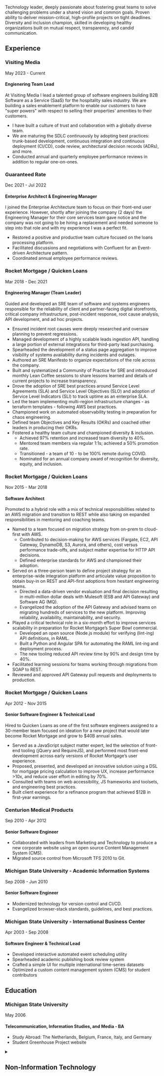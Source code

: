 Technology leader, deeply passionate about fostering great teams to solve challenging problems under a shared vision and common goals. Proven ability to deliver mission-critical, high-profile projects on tight deadlines. Diversity and inclusion champion, skilled in developing healthy organizations built on mutual respect, transparency, and candid communication.

<!-- The teams I lead quickly become great teams, setting the pace and example for others. Great teams are more than simply a group of people working on similar projects. Great teams require purpose, intention, and a shared vision of success. Great teams have common goals and practices that are well known and followed. I build great teams composed of people who respect each other, solve tough problems, and support and challenge one another. -->

<!-- Diversity, equity, and inclusion are constant considerations I keep in mind when building or growing a team. No one should feel minimized in any pursuit of success, and everyone should feel safe being themself. The world is not perfect, and not everyone has the same vision of what perfect is. We can all help make it better through honest and candid collaborative communication. -->

## Experience


### Visiting Media
May 2023 - Current

#### Engienering Team Lead

At Visiting Media I lead a talented group of software engineers building B2B Software as a Service (SaaS) for the hospitality sales industry. We are building a sales enablement platform to enable our customers to have "super powers" with respect to selling their properties' amenities to their customers.

  * I have built a culture of trust and collaboration with a globally diverse team.
  * We are maturing the SDLC continuously by adopting best practices: trunk-based development, continuous integration and continuous deployment (CI/CD), code review, architectural decision records (ADRs), and more.
  * Conducted annual and quarterly employee performance reviews in addition to regular one-on-ones.



### Guaranteed Rate
Dec 2021 - Jul 2022

#### Enterprise Architect & Engineering Manager

I joined the Enterprise Architecture team to focus on their front-end user experience. However, shortly after joining the company (2 days) the Engineering Manager for their core services team gave notice and the company was not going to be hiring a replacement and needed someone to step into that role and with my experience I was a perfect fit.

  * Restored a positive and productive team culture focused on the loans processing platform.
  * Facilitated discussions and negotiations with Confluent for an Event-driven Architecture pattern.
  * Coordinated annual employee performance reviews.


### Rocket Mortgage / Quicken Loans
Mar 2018 - Dec 2021

#### Engineering Manager (Team Leader)

Guided and developed an SRE team of software and systems engineers responsible for the reliability of client and partner-facing digital storefronts, critical company infrastructure, post-incident response, root cause analysis, API development, and ad hoc projects.

  * Ensured incident root causes were deeply researched and oversaw planning to prevent regressions.
  * Managed development of a highly scalable leads ingestion API, handling a large portion of external integrations for third-party lead purchasing.
  * Spearheaded the development of a status page aggregation to improve visibility of systems availability during incidents and outages.
  * Authored an SRE Manifesto to organize expectations of the role across the company.
  * Built and systematized a Community of Practice for SRE and introduced monthly Lean Coffee sessions to share lessons learned and details of current projects to increase transparency.
  * Drove the adoption of SRE best practices around Service Level Agreements (SLA) and Service Level Objectives (SLO) and adoption of Service Level Indicators (SLI) to track uptime as an enterprise SLA.
  * Led the team implementing multi-region infrastructure changes - as terraform templates - following AWS best practices.
  * Championed work on automated observability testing in preparation for chaos engineering.
  * Defined team Objectives and Key Results (OKRs) and coached other leaders in producing their OKRs.
  * Fostered a healthy team culture and championed diversity & inclusion.
      - Achieved 97% retention and increased team diversity to 40%.
      - Mentored team members via regular 1:1s; achieved a 50% promotion rate.
      - Transitioned - a team of 10 - to be 100% remote during COVID.
      - Nominated for an annual company award of recognition for diversity, equity, and inclusion.


### Rocket Mortgage / Quicken Loans
Nov 2015 - Mar 2018

#### Software Architect

Promoted to a hybrid role with a mix of technical responsibilities related to an AWS migration and transition to REST while also taking on expanded responsibilities in mentoring and coaching teams.

  * Named to a team focused on migration strategy from on-prem to cloud-first with AWS.
      - Contributed to decision-making for AWS services (Fargate, EC2, API Gateway, DynamoDB, S3, Aurora, and others), cost versus performance trade-offs, and subject matter expertise for HTTP API decisions.
      - Defined enterprise standards for AWS and championed their adoption.
  * Served on a three-person team to define project strategy for an enterprise-wide integration platform and articulate value proposition to obtain buy-in on REST and API-first adoptions from hesitant engineering teams.
      - Directed a data-driven vendor evaluation and final decision resulting in multi-million dollar deals with Mulesoft (ESB and API Gateway) and Software AG (MQ).
      - Evangelized the adoption of the API Gateway and advised teams on migrating hundreds of services to the new platform. Improving reliability, availability, maintainability, and security.
  * Played a critical technical role in a six-month effort to improve services scalability in preparation for Rocket Mortgage’s Super Bowl commercial.
      - Developed an open source (Node.js module) for verifying (lint-ing) API definitions, in RAML.
      - Built a Python and Angular SPA for automating the RAML lint-ing and deployment process.
      - The new tooling reduced API review time by 90% and design time by 40%.
  * Facilitated learning sessions for teams working through migrations from SOAP to REST.
  * Reviewed and approved API Gateway pull requests and deployments to production.


### Rocket Mortgage / Quicken Loans
Apr 2012 - Nov 2015

#### Senior Software Engineer & Technical Lead

Hired to Quicken Loans as one of the first software engineers assigned to a 30-member team focused on ideation for a new project that would later become Rocket Mortgage and grow to $40B annual sales.

  * Served as a JavaScript subject matter expert, led the selection of front-end tooling (jQuery and RequireJS), and performed most front-end development across early versions of Rocket Mortgage’s user experience.
  * Proposed, presented, and developed an innovative solution using a DSL for mortgage pricing calculation to improve UX, increase performance >10x, and reduce user effort in editing by 70%.
  * Consulted with teams on web accessibility, JS frameworks and toolsets, and engineering best practices.
  * Built client experience for a refinance program that achieved $12B in first-year earnings.


### Centurion Medical Products
Sep 2010 - Apr 2012

#### Senior Software Engineer

  * Collaborated with leaders from Marketing and Technology to produce a new corporate website using an open source Content Management System (CMS).
  * Migrated source control from Microsoft TFS 2010 to Git.


### Michigan State University - Academic Information Systems
Sep 2008 - Jun 2010

#### Senior Software Engineer

  * Modernized technology for version control and CI/CD.
  * Evangelized browser-stack standards, guidelines, and best practices.


### Michigan State University - International Business Center
Apr 2003 - Sep 2008

#### Software Engineer & Technical Lead

  * Developed interactive automated event scheduling utility
  * Spearheaded academic publishing book review system
  * Crafted a simple UI for multiple international time-series datasets
  * Optimized a custom content management system (CMS) for student contributors


## Education

### Michigan State University
May 2006

#### Telecommunication, Information Studies, and Media - BA

  * Study Abroad: The Netherlands, Belgium, France, Italy, and Germany
  * Student Greenhouse Project website


<details>
  <summary>
    <h2 title="Click to expand section">Non-Information Technology</h2>
  </summary>

### Aquamen Landscaping, White Lake, MI

#### Landscape Designer/Owner
Apr 2001 - Aug 2005

  * Designed and installed landscapes and built structures
  * Collected accounts payable and purchased requisite supplies


### Meridian Lawn Care &amp; Snow Removal, Meridian Twp, MI

#### Landscaping Coordinator
Feb 2003 - Sep 2004

  * Collaborative design with customers
  * Purchased materials for landscapes in excess of $50,000


### Case Residence Hall Cafeteria [MSU], East Lansing, MI

#### Prep-Cook
Mar 2002 - Apr 2003

  * Prepared and served food - 2000 meals per day
  * Mentored 3 students per semester in proper food preparation


### Cobra Enterprises, Madison Heights, MI

#### Machinist
Jun 1999 - Jan 2002

  * Refined production of multi-million dollar prototype manufacturing jobs
  * Modified machining techniques to reduce down time
  * Verified quality control specifications


### Video Giant, Sterling Heights, MI

#### Store Manager
Sep 1996 - Apr 1999

  * Regulated inventory and reduced theft in 7 stores
  * Employee relations including: scheduling, hiring, and firing
  * Trained 40 employees each year


### Wheeler &amp; Sons Construction, Independence Twp, MI

#### Carpenter
May 1996 - Aug 1996

  * Basic structural framing in residential housing
  * Manual labor organizing building materials


### Sweetwater’s Bistro, Keego Harbor, MI

#### Swing Cook
Sep 1994 - May 1996

  * Mediated service of an average of 900 meals per night
  * Adapted to work in high demand environments

</details>
